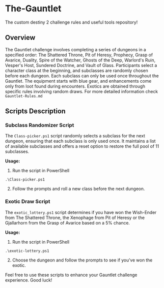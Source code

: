 # The-Gauntlet
The custom destiny 2 challenge rules and useful tools repository!

## Overview

The Gauntlet challenge involves completing a series of dungeons in a specified order: The Shattered Throne, Pit of Heresy, Prophecy, Grasp of Avarice, Duality, Spire of the Watcher, Ghosts of the Deep, Warlord's Ruin, Vesper's Host, Sundered Doctrine, and Vault of Glass. Participants select a character class at the beginning, and subclasses are randomly chosen before each dungeon. Each subclass can only be used once throughout the Gauntlet. The equipment starts with blue gear, and enhancements come only from loot found during encounters. Exotics are obtained through specific rules involving random draws. For more detailed information check `Gauntlet-Rules.md`

## Scripts Description

### Subclass Randomizer Script

The `Class-picker.ps1` script randomly selects a subclass for the next dungeon, ensuring that each subclass is only used once. It maintains a list of available subclasses and offers a reset option to restore the full pool of 11 subclasses.

**Usage:**
1. Run the script in PowerShell
```
.\Class-picker.ps1
```
2. Follow the prompts and roll a new class before the next dungeon.

### Exotic Draw Script

The `exotic_lottery.ps1` script determines if you have won the Wish-Ender from The Shattered Throne, the Xenophage from Pit of Heresy or the Gjallarhorn from the Grasp of Avarice based on a 5% chance. 

**Usage:**
1. Run the script in PowerShell
```
.\exotic-lottery.ps1
```
2. Choose the dungeon and follow the prompts to see if you've won the exotic.

Feel free to use these scripts to enhance your Gauntlet challenge experience. Good luck!
